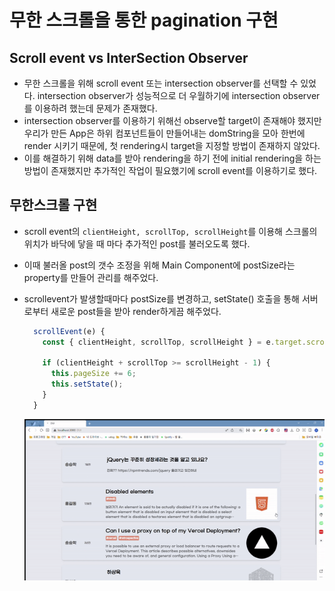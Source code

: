 # 무한 스크롤을 통한 pagination 구현

## Scroll event vs InterSection Observer

- 무한 스크롤을 위해 scroll event 또는 intersection observer를 선택할 수 있었다. intersection observer가 성능적으로 더 우월하기에 intersection observer를 이용하려 했는데 문제가 존재했다.
- intersection observer를 이용하기 위해선 observe할 target이 존재해야 했지만 우리가 만든 App은 하위 컴포넌트들이 만들어내는 domString을 모아 한번에 render 시키기 때문에, 첫 rendering시 target을 지정할 방법이 존재하지 않았다.
- 이를 해결하기 위해 data를 받아 rendering을 하기 전에 initial rendering을 하는 방법이 존재했지만 추가적인 작업이 필요했기에 scroll event를 이용하기로 했다.

## 무한스크롤 구현

- scroll event의 `clientHeight, scrollTop, scrollHeight`를 이용해 스크롤의 위치가 바닥에 닿을 때 마다 추가적인 post를 불러오도록 했다.
- 이때 불러올 post의 갯수 조정을 위해 Main Component에 postSize라는 property를 만들어 관리를 해주었다.
- scrollevent가 발생할때마다 postSize를 변경하고, setState() 호출을 통해 서버로부터 새로운 post들을 받아 render하게끔 해주었다.

  ```js
    scrollEvent(e) {
      const { clientHeight, scrollTop, scrollHeight } = e.target.scrollingElement;

      if (clientHeight + scrollTop >= scrollHeight - 1) {
        this.pageSize += 6;
        this.setState();
      }
    }

  ```

  ![Alt Text](../assets/components/infinite%20scroll.gif)
